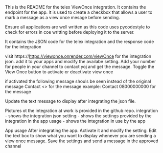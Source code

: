 This is the README for the telex ViewOnce integration.
It contains the endpoint for the app. It is used to create a checkbox that allows a user to mark a message as a view once mesage before sending.

Ensure all applications are well written as this code uses pycodestyle to check for errors in coe writting before deploying it to the server.

It contains the JSON code for the telex integration and the response code for the integration

visit https://https://viewonce.onrender.com/viewOnce for the integration json.
add it to your apps and modify the  availabe setting.
Add your number for people in your channel to contact yoj and get the message.
Toggle the View Once button to activate or deactivate view once

if activated the following message shouls be seen instead of the original message
    Contact <<YOUR NUMBER>> for the message
    example: Contact 08000000000 for the message

Update the text message to display after integrating the json file.

Pictures ot the integration at work is provided in the github repo.
  integration - shows the integration json
  setting - shows the settings provided by the integration in the app
  usage - shows the integration in use by the app

  App usage
  After integrating the app. Activate it and modify the setting.
  Edit the text box to show what you want to display whenever you are sending a view once message.
  Save the settings and send a message in the approved channel

